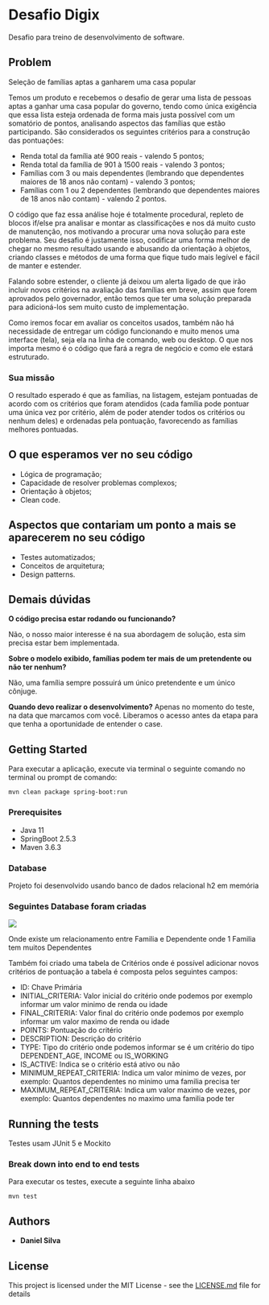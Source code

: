 # Desafio Digix

Desafio para treino de desenvolvimento de software.

## Problem
Seleção de famílias aptas a ganharem uma casa popular

Temos um produto e recebemos o desafio de gerar uma lista de pessoas aptas a ganhar uma casa popular do governo, tendo como única exigência que essa lista esteja ordenada de forma mais justa possível com um somatório de pontos, analisando aspectos das famílias que estão participando. São considerados os seguintes critérios para a construção das pontuações:

- Renda total da família até 900 reais - valendo 5 pontos;
- Renda total da família de 901 à 1500 reais - valendo 3 pontos;
- Famílias com 3 ou mais dependentes (lembrando que dependentes maiores de 18 anos não contam) - valendo 3 pontos;
- Famílias com 1 ou 2 dependentes (lembrando que dependentes maiores de 18 anos não contam) - valendo 2 pontos.

O código que faz essa análise hoje é totalmente procedural, repleto de blocos if/else pra analisar e montar as classificações e nos dá muito custo de manutenção, nos motivando a procurar uma nova solução para este problema. Seu desafio é justamente isso, codificar uma forma melhor de chegar no mesmo resultado usando e abusando da orientação à objetos, criando classes e métodos de uma forma que fique tudo mais legível e fácil de manter e estender.

Falando sobre estender, o cliente já deixou um alerta ligado de que irão incluir novos critérios na avaliação das famílias em breve, assim que forem aprovados pelo governador, então temos que ter uma solução preparada para adicioná-los sem muito custo de implementação.

Como iremos focar em avaliar os conceitos usados, também não há necessidade de entregar um código funcionando e muito menos uma interface (tela), seja ela na linha de comando, web ou desktop. O que nos importa mesmo é o código que fará a regra de negócio e como ele estará estruturado.

### Sua missão

O resultado esperado é que as famílias, na listagem, estejam pontuadas de acordo com os critérios que foram atendidos (cada família pode pontuar uma única vez por critério, além de poder atender todos os critérios ou nenhum deles) e ordenadas pela pontuação, favorecendo as famílias melhores pontuadas.

## O que esperamos ver no seu código

- Lógica de programação;
- Capacidade de resolver problemas complexos;
- Orientação à objetos;
- Clean code.

## Aspectos que contariam um ponto a mais se aparecerem no seu código

- Testes automatizados;
- Conceitos de arquitetura;
- Design patterns.

## Demais dúvidas

**O código precisa estar rodando ou funcionando?**

Não, o nosso maior interesse é na sua abordagem de solução, esta sim precisa estar bem implementada.

**Sobre o modelo exibido, famílias podem ter mais de um pretendente ou não ter nenhum?**

Não, uma família sempre possuirá um único pretendente e um único cônjuge.

**Quando devo realizar o desenvolvimento?** Apenas no momento do teste, na data que marcamos com você.
Liberamos o acesso antes da etapa para que tenha a oportunidade de entender o case.

## Getting Started

Para executar a aplicação, execute via terminal o seguinte comando no terminal ou prompt de comando:

```
mvn clean package spring-boot:run
```

### Prerequisites

* Java 11
* SpringBoot 2.5.3
* Maven 3.6.3

### Database

Projeto foi desenvolvido usando banco de dados relacional h2 em memória

### Seguintes Database foram criadas

![](/Users/silva01/workspace/desafio-digix/diagram_dados.jpg)

Onde existe um relacionamento entre Familia e Dependente onde 1 Familia tem muitos Dependentes

Também foi criado uma tabela de Critérios onde é possível adicionar novos critérios de pontuação
a tabela é composta pelos seguintes campos:
* ID: Chave Primária
* INITIAL_CRITERIA: Valor inicial do critério onde podemos por exemplo informar um valor minimo de renda ou idade
* FINAL_CRITERIA: Valor final do critério onde podemos por exemplo informar um valor maximo de renda ou idade
* POINTS: Pontuação do critério
* DESCRIPTION: Descrição do critério
* TYPE: Tipo do critério onde podemos informar se é um critério do tipo DEPENDENT_AGE, INCOME ou IS_WORKING
* IS_ACTIVE: Indica se o critério está ativo ou não
* MINIMUM_REPEAT_CRITERIA: Indica um valor minimo de vezes, por exemplo: Quantos dependentes no minimo uma familia precisa ter
* MAXIMUM_REPEAT_CRITERIA: Indica um valor maximo de vezes, por exemplo: Quantos dependentes no maximo uma familia pode ter

## Running the tests

Testes usam JUnit 5 e Mockito

### Break down into end to end tests

Para executar os testes, execute a seguinte linha abaixo

```
mvn test
```

## Authors

* **Daniel Silva**

## License

This project is licensed under the MIT License - see the [LICENSE.md](LICENSE.md) file for details
